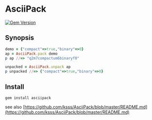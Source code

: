 # AsciiPack

[![Gem Version](https://badge.fury.io/rb/asciipack.png)](http://badge.fury.io/rb/asciipack)

## Synopsis

```ruby
demo = {"compact"=>true,"binary"=>0}
ap = AsciiPack.pack demo
p ap //=> "q2m7compactum6binaryf0"

unpacked = AsciiPack.unpack ap
p unpacked //=> {"compact"=>true,"binary"=>0}
```

## Install

```
gem install asciipack
```

see also [https://github.com/ksss/AsciiPack/blob/master/README.md](https://github.com/ksss/AsciiPack/blob/master/README.md)
